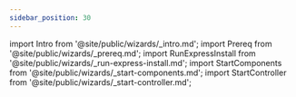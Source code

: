 ```yaml
---
sidebar_position: 30
---
```

import Intro from '@site/public/wizards/_intro.md';
import Prereq from '@site/public/wizards/_prereq.md';
import RunExpressInstall from '@site/public/wizards/_run-express-install.md';
import StartComponents from '@site/public/wizards/_start-components.md';
import StartController from '@site/public/wizards/_start-controller.md';



<Intro/>

<Prereq/>

<RunExpressInstall/>

<StartComponents/>

<StartController/>
